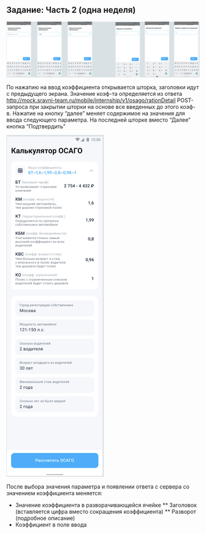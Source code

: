 ## Задание: Часть 2 (одна неделя)

<img src="img/data_input.png">

По нажатию на ввод коэффициента открывается шторка, заголовки идут с предыдущего экрана. Значение коэф-та определяется из ответа http://mock.sravni-team.ru/mobile/internship/v1/osago/rationDetail POST-запроса при закрытии шторки на основе все введенных до этого коэф-в. Нажатие на кнопку “далее” меняет содержимое на значения для ввода следующего параметра. На последней шторке вместо “Далее” кнопка “Подтвердить”

<img src="img/main_with_client_data.png">

После выбора значения параметра и появлении ответа с сервера со значением коэффициента меняется:
* Значение коэффициента в разворачивающейся ячейке
** Заголовок (вставляется цифра вместо сокращения коэффициента)
** Разворот (подробное описание)
* Коэффициент в поле ввода

